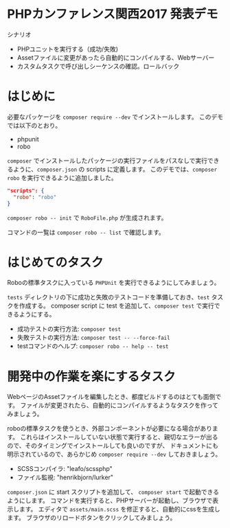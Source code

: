 # PHPカンファレンス関西2017 発表デモ

シナリオ

- PHPユニットを実行する（成功/失敗)
- Assetファイルに変更があったら自動的にコンパイルする、Webサーバー
- カスタムタスクで呼び出しシーケンスの確認。ロールバック

# はじめに

必要なパッケージを `composer require --dev` でインストールします。
このデモでは以下のとおり。

- phpunit
- robo

`composer` でインストールしたパッケージの実行ファイルをパスなしで実行できるように、`composer.json` の scripts に定義します。
このデモでは、`composer robo` を実行できるように追加しました。

```json
"scripts": {
  "robo": "robo"
}
```

`composer robo -- init` で `RoboFile.php` が生成されます。

コマンドの一覧は `composer robo -- list` で確認します。

# はじめてのタスク

Roboの標準タスクに入っている `PHPUnit` を実行できるようにしてみましょう。

`tests` ディレクトリの下に成功と失敗のテストコードを準備しておき、`test` タスクを作成する。
composer script に test を追加して、`composer test` で実行できるようにする。

- 成功テストの実行方法: `composer test`
- 失敗テストの実行方法: `composer test -- --force-fail`
- testコマンドのヘルプ: `composer robo -- help -- test`

# 開発中の作業を楽にするタスク

WebページのAssetファイルを編集したとき、都度ビルドするのはとても面倒です。
ファイルが変更されたら、自動的にコンパイルするようなタスクを作ってみましょう。

roboの標準タスクを使うとき、外部コンポーネントが必要になる場合があります。
これらはインストールしていない状態で実行すると、親切なエラーが出るので、そのタイミングでインストールしても良いのですが、
ドキュメントにも明示されているので、あらかじめ `composer require --dev` しておきましょう。

- SCSSコンパイラ: "leafo/scssphp"
- ファイル監視: "henrikbjorn/lurker"

`composer.json` に start スクリプトを追加して、 `composer start` で起動できるようにします。
コマンドを実行すると、PHPサーバーが起動し、ブラウザで表示します。
エディタで `assets/main.scss` を修正すると、自動的にcssを生成します。
ブラウザのリロードボタンをクリックしてみましょう。

